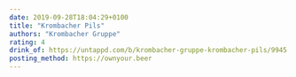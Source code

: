 ```yaml
---
date: 2019-09-28T18:04:29+0100
title: "Krombacher Pils"
authors: "Krombacher Gruppe"
rating: 4
drink_of: https://untappd.com/b/krombacher-gruppe-krombacher-pils/9945
posting_method: https://ownyour.beer
---
```

